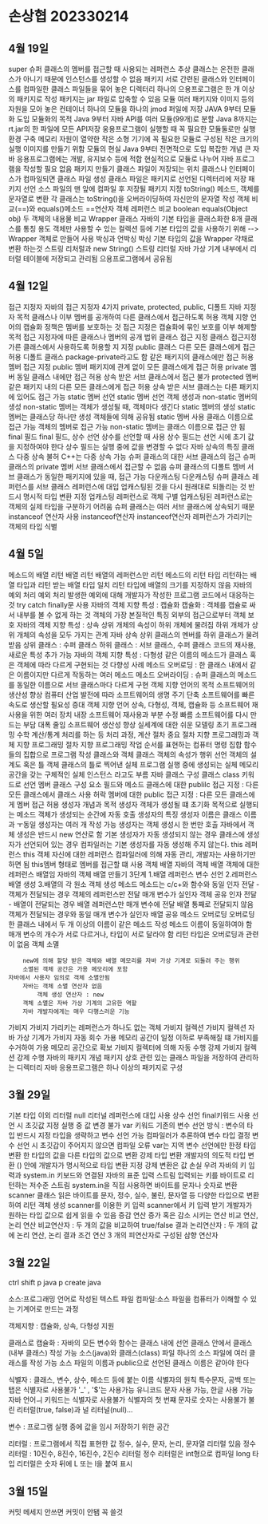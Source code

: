 # 손상협 202330214

## 4월 19일
super
    슈퍼 클래스의 멤버를 접근할 때 사용되는 레퍼런스
추상 클래스는 온전한 클래스가 아니기 때문에 인스턴스를 생성할 수 없음
패키지
    서로 간련된 클래스와 인터페이스를 컴파일한 클래스 파일들을 묶어 놓은 디렉터리
    하나의 으용프로그램은 한 개 이상의 패키지로 작성
    패키지는 jar 파일로 압축할 수 있음
모듈
    여러 패키지와 이미지 등의 자원을 모아 놓은 컨테이너
    하나의 모듈을 하나의 jmod 퍼일에 저장
JAVA 9부터 모듈화 도입
모듈화의 목적
    Java 9부터 자바 API를 여러 모듈(99개)로 분할
        Java 8까지는 rt.jar의 한 파일에 모든 API저장
    웅용프로그램이 실행할 때 꼭 필요한 모듈둘로만 실행 환경 구축
        메모리 자원이 열약한 작은 소형 기기에 꼭 필요한 모듈로 구성된 작은 크기의 실행 이미지를 만들기 위함
모듈의 현실
    Java 9부터 전면적으로 도입
    복잡한 개념
    큰 자바 응용프로그램에는 개발, 유지보수 등에 적합
    현실적으로 모듈로 나누어 자바 프로그램을 작성할 필요 없음
패키지 만들기
    클래스 파일이 저장되는 위치
        클래스나 인터페이스가 컴파일되면 클래스 파일 생성
        클래스 파일은 패키지로 선언된 디렉터리에 저장
    패키지 선언
        소스 파일의 맨 앞에 컴파일 후 저장될 패키지 지정
toString() 메소드, 객체를 문자열로 변환
    각 클래스는 toString()을 오버라이딩하여 자신만의 문자열 작성
객체 비교(==)와 equals()메소드
    ==연산자
        객체 레퍼런스 비교
    boolean equals(Object obj)
        두 객체의 내용물 비교
Wrapper 클래스
        자바의 기본 타입을 클래스화한 8개 클래스를 통칭
    용도
        객체만 사용할 수 있는 컬렉션 등에 기본 타입의 값을 사용하기 위해 --> Wrapper 객체로 만들어 사용
박싱과 언박싱
    박싱
        기본 타입의 값을 Wrapper 갹채로 변환 하는것
스트링 리처럴과 new String()
    스트링 리터럴
        자바 가상 기계 내부에서 리터럴 테이블에 저장되고 관리됨
        으용프로그램에서 공유됨
    

## 4월 12일
접근 지정자
    자바의 접근 지정자
        4가지
            private, protected, public, 디폴트
    자바 지정자 목적
        클래스나 이부 멤버를 공개하여 다른 클래스에서 접근하도록 허용
        객체 지향 언어의 캡슐화 정책은 멤버를 보호하는 것
            접근 지정은 캡슐화에 묶인 보호를 이부 해제할 목적
    접근 지정자에 따른 클래스나 멤버의 공개 법위
클래스 접근 지정
    클래스 접근지정
        가른 클래스에서 사용하도록 허용할 지 지정
        public 클래스
            다른 모든 클래스에게 접근 허용
        디폴트 클래스
            package-private라고도 함
            같은 패키지의 클래스에만 접근 허용
멤버 접근 지정
    public 멤버
        패키지에 관계 없이 모든 클래스에게 접근 허용
    private 멤버
        동일 클래스 내에만 접근 허용
        상속 받은 서브 클래스에서 접근 불가
    protected 멤버
        같은 패키지 내의 다른 모든 클래스에게 접근 허용
        상속 받은 서브 클래스는 다른 패키지에 있어도 접근 가능
static 멤버 선언
    static 멤버 선언
    객체 생성과 non-static 멤버의 생성
        non-static 멤버는 객체가 생성될 때, 객체마다 생긴다
static 멤버의 생성
    static 멤버는 클래스당 하나만 생성
    객체들에 의해 공유됨
static 멤버 사용
    클래스 이름으로 접근 가능
    객체의 멤버로 접근 가능
    non-static 멤버는 클래스 이름으로 접근 안 됨
final 필드
    final 필드, 상수 선언
        상수를 선언할 때 사용
        상수 필드는 선언 시에 초기 값을 지정하여야 한다
        상수 필드는 실행 중에 값을 변경할 수 없다
자바 상속의 특징
    클래스 다중 상속 불허
        C++는 다중 상속 가능
슈퍼 클래스의 대한 서브 클래스의 접근
    슈퍼 클래스의 private 멤버
        서브 클래스에서 접근할 수 없음
    슈퍼 클래스의 디폴트 멤버
        서브 클래스가 동일한 패키지에 있을 때, 접근 가능
다운캐스팅
    다운캐스팅
        슈퍼 클래스 레퍼런스를 서브 클래스 레퍼런스에 대입
        업캐스팅된 것을 다시 원래대로 되돌리는 것
        반드시 명시적 타입 변환 지정
업캐스팅 레퍼런스로 객체 구별
    업캐스팅된 레퍼런스로는 객체의 실제 타입을 구분하기 어려움
        슈퍼 클래스는 여러 서브 클래스에 상속되기 때문
instanceof 연산자 사용
    instanceof연산자
        instanceof연산자
            레퍼런스가 가리키는 객체의 타입 식별


## 4월 5일
메소드의 배열 리턴
    배열 리턴
        배열의 레퍼런스만 리턴
    메소드의 리턴 타입
        리턴하는 배열 타입과 리턴 받는 배열 타입 일치
        리턴 타입에 배열의 크기를  지정하지 않음
자바의 예외 처리
    예외 처리
        발생한 예외에 대해 개발자가 작성한 프로그램 코드에서 대응하는 것
        try catch finally문 사용
자바의 객체 지향 특성 : 캡슐화
    캡슐화 : 객체를 캡슐로 싸서 내부를 볼 수 없게  하는 것
        객체의 가장 본질적인 특징
            외부의 접근으로부터 객체 보호
자바의 객체 지향 특성 : 상속
    상위 개체의 속성이 하위 개체에 물려짐
    하위 개체가 상위 개체의 속성을 모두 가지는 관계
자바 상속
    상위 클래스의 멘버를 하위 클래스가 물려받음
        상위 클래스 : 수퍼 클래스
        하위 클래스 : 서브 클래스, 수퍼 클래스 코드의 재사용, 새로운 특성 추가 가능
자바의 객체 지향 특성 : 다형성
    같은 이름의 메소드가 클래스 혹은 객체에 따라 다르게 구현되는 것
    다향성 사례
        메소드 오버로딩 : 한 클래스 내에서 같은 이름이지만 다르게 작동하는 여러 메소드
        메소드 오버라이딩 : 슈퍼 클래스의 메소드를 동일한 이름으로 서브 클래스마다 다르게 구현
객체 지향 언어의 목적
    소프트웨어의 생산성 향상
        컴퓨터 산업 발전에 따라 소프트웨어의 생명 주기 단축
            소프트웨어를 빠른 속도로 생산할 필요성 증대
        객체 지향 언어
            상속, 다형성, 객체, 캡슐화 등 소프트웨어 재사용을 위한 여러 장치 내장
            소프트웨어 재사용과 부분 수정 빠름
            소프트웨어를 다시 만드는 부담 대폭 줄임
            소프트웨어 생산성 향상
    실세계에 대한 쉬운 모델링
        초기 프로그래밍
            수학 계산/통계 처리를 하는 등 처리 과정, 계산 절차 중요
절차 지향 프로그래밍과 객체 지향 프로그래밍
    절차 지향 프로그래밍
        작업 순서를 표현하는 컴퓨터 명령 집합
        함수들의 집합으로 프로그램 작성
클래스와 객체
    클래스
        객체의 속성가 행위 선언
        객체의 설계도 혹은 틀
    객체
        클래스의 틀로 찍어낸 실체
            프로그램 실행 중에 생성되는 실체
            메모리 공간을 갖는 구체적인 실체
            인스턴스 라고도 부름
자바 클래스 구성
    클래스
        class 키워드로 선언
        멤버 클래스 구성 요소
            필드와 메소드
        클래스에 대한 publilc 접근 지정 : 다른 모든 클래스에서 클래스 사용 허락
        멤버에 대한 public 접근 지정 : 다른 모든 클래스에게 멤버 접근 허용
생성자 개념과 목적
    생성자
        객체가 생성될 떄 초기화 목적으로 실행되는 메소드
        객체가 생성되는 순간에 자동 호출
생성자의 특징
    생성자 이름은 클래스 이름과 ㅜ동일
    생성자는 여러 개 작성 가능
    생성자는 객체 생성시 한 번만 호출
        자바에서 객체 생성은 반드시 new 연산로 함
기본 생성자가 자동 생성되지 않는 경우
    클래스에 생성자가 선언되어 있는 경우
        컴파일러는 기본 생성자를 자동 생성해 주지 않는다.
this 레퍼런스
    this
        객체 자신에 대한 레퍼런스
            컴파일러에 의해 자동 관리, 개발자는 사용하기만 하면 됨
            this멤버 형태로 멤버를 접근할 떄 사용
객체 배열
    자바의 객체 배열
        객체에 대한 레퍼런스 배열임
    자바의 객체 배열 만들기 3단계
        1.배열 레퍼런스 변수 선언
        2.레퍼런스 배열 생성
        3.배열의 각 원소 객체 생성
메소드
    메소드는 c/c+와 함수와 동일
인자 전달 - 객체가 전달되는 경우
    객체의 레퍼런스만 전달
        매개 변수가 실인자 객체 공유
인자 전달 - 배열이 전달되는 경우
    배열 레퍼런스만 매개 변수에 전달
        배열 통째로 전달되지 않음
    객체가 전달되는 경우와 동일
        매개 변수가 실인자 배열 공유
메소드 오버로딩
    오버로딩
        한 클래스 내에서 두 개 이상의 이름이 같은 메소드 작성
            메소드 이름이 동일하여야 함
            매개 변수의 개수가 서로 다르거나, 타입이 서로 달라야 함
            리턴 타입은 오버로딩과 관련이 없음
객체 소멸

        new에 의해 할당 받은 객체와 배열 메모리를 자바 가상 기계로 되돌려 주는 행위
        소멸된 객체 공간은 가용 메모리에 포함
    자바에서 사용자 임의로 객체 소멸안됨
        자바는 객체 소멸 연산자 없음
            객체 생성 연산자 : new
        객체 소멸은 자바 가상 기계의 고유한 역할
        자바 개발자에게는 매우 다행스러운 기능
가비지
    가비지
        가리키는 레퍼런스가 하나도 없는 객체
가비지 컬렉션
    가비지 컬렉션
        자바 가상 기계가 가비지 자동 회수
            가용 메모리 공간이 일정 이하로 부족해질 떄
            가비지를 수거하여 가용 메모리 공간으로 확보
        가비지 컬렉터에 의해 자동 수행
    강제 가비지 컬렉션 강제 수행
자바의 패키지 개념
    패키지
        상호 관련 있는 클래스 파일을 저장하여 관리하는 디렉터리
        자바 응용프로그램은 하나 이상의 패키지로 구성

    

## 3월 29일
기본 타입 이외 리터럴
    null 리터널
        레퍼런스에 대입 사용
상수 선언
    final키워드 사용
    선언 시 초깃값 지정
    실행 중 값 변경 불가
var 키워드
    기존의 변수 선언 방식 : 변수의 타입 반드시 지정
    타입을 생략하고 변수 선언 가능
    컴파일러가 추론하여 변수 타입 결정
    변수 선언 시 초깃갑이 주어지지 않으면 컴파일 오류
    var는 지역 변수 선언에만 한정
타입 변환
    한 타입의 값을 다른 타입의 값으로 변환
강제 타입 변환
    개발자의 의도적 타입 변환
    () 안에 개발자가 명시적으로 타입 변환 지정
    강제 변환은 값 손실 우려
자바의 키 입력과 system.in
    키보드와 연결된 자바의 표준 입력 스트림
    입력되는 키를 바이트로 리턴하는 저수준 스트림
    system.in을 직접 사용하면 바이트를 문자나 숫자로 변환
scanner 클래스
    읽은 바이트를 문자, 정수, 실수, 불린, 문자열 등 다양한 타입으로 변환하여 리턴
    객체 생성
scanner를 이용한 키 입력
    scanner에서 키 입력 받기
    개발자가 원하는 타입 값으로 쉽게 읽을 수 있음
증감 연산
    증가 혹은 감소 시키는 연산
비교 연산, 논리 연산
    비교연산자 : 두 개의 값을 비교하여 true/false 결과
    논리연산자 : 두 개의 값에 논리 연산, 논리 결과
조건 연산
    3 개의 피연산자로 구성된 삼향 연산자


## 3월 22일
ctrl shift p java p create java

소스:프로그래밍 언어로 작성된 텍스트 파일
컴파일:소스 파일을 컴퓨터가 이해할 수 있는 기계어로 만드는 과정

객체지향 : 캡슐화, 상속, 다형성 지원

클래스로 캡슐화 : 자바의 모든 변수와 함수는 클래스 내에 선언
                 클래스 안에서 클래스(내부 클래스) 작성 가능
소스(java)와 클래스(class) 파일
하나의 소스 파일에 여러 클래스를 작성 가능
소스 파일의 이름과 public으로 선언된 클래스 이름은 같아야 한다

식별자 : 클래스, 변수, 상수, 메소드 등에 붙는 이름
식별자의 원칙
    특수문자, 공백 또는 탭은 식별자로 사용불가 '_' , '$'는 사용가능
    유니코드 문자 사용 가능, 한글 사용 가능
    자바 언어ㅢ 키워드는 식별자로 사용불가
    식별자의 첫 번쨰 문자로 숫자는 사용불가
    불린 리터럴(true, false)과 널 리터널(null)...

변수 : 프로그램 실행 중에 값을 임시 저장하기 위한 공간

리터럴 : 프로그램에서 직접 표현한 값
        정수, 실수, 문자, 논리, 문자열 리터럴 있음
정수 리터럴 : 10진수, 8진수, 16진수, 2진수 리터럴
             정수 리터럴은 int형으로 컴파일
             long 타입 리터럴은 숫자 뒤에 L 또는 l을 붙여 표시



## 3월 15일
커밋 메세지 안쓰면 커밋이 안됌 꼭 쓸것

